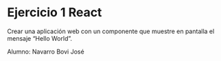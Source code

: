 # Ejercicio 1 React    

Crear una aplicación web con un componente que muestre en pantalla el mensaje “Hello World”.

Alumno: Navarro Bovi José